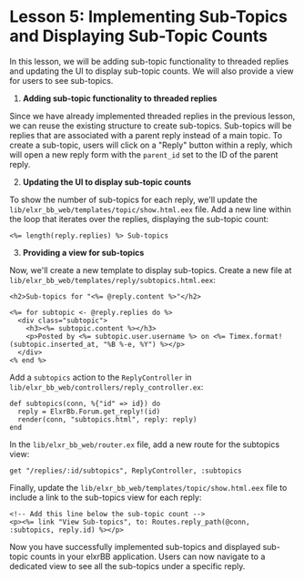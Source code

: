 # Lesson 5: Implementing Sub-Topics and Displaying Sub-Topic Counts

In this lesson, we will be adding sub-topic functionality to threaded replies and updating the UI to display sub-topic counts. We will also provide a view for users to see sub-topics.

1. **Adding sub-topic functionality to threaded replies**

Since we have already implemented threaded replies in the previous lesson, we can reuse the existing structure to create sub-topics. Sub-topics will be replies that are associated with a parent reply instead of a main topic. To create a sub-topic, users will click on a "Reply" button within a reply, which will open a new reply form with the `parent_id` set to the ID of the parent reply.

2. **Updating the UI to display sub-topic counts**

To show the number of sub-topics for each reply, we'll update the `lib/elxr_bb_web/templates/topic/show.html.eex` file. Add a new line within the loop that iterates over the replies, displaying the sub-topic count:

```
<%= length(reply.replies) %> Sub-topics
```

3. **Providing a view for sub-topics**

Now, we'll create a new template to display sub-topics. Create a new file at `lib/elxr_bb_web/templates/reply/subtopics.html.eex`:

```
<h2>Sub-topics for "<%= @reply.content %>"</h2>

<%= for subtopic <- @reply.replies do %>
  <div class="subtopic">
    <h3><%= subtopic.content %></h3>
    <p>Posted by <%= subtopic.user.username %> on <%= Timex.format!(subtopic.inserted_at, "%B %-e, %Y") %></p>
  </div>
<% end %>
```

Add a `subtopics` action to the `ReplyController` in `lib/elxr_bb_web/controllers/reply_controller.ex`:

```
def subtopics(conn, %{"id" => id}) do
  reply = ElxrBb.Forum.get_reply!(id)
  render(conn, "subtopics.html", reply: reply)
end
```

In the `lib/elxr_bb_web/router.ex` file, add a new route for the subtopics view:

```
get "/replies/:id/subtopics", ReplyController, :subtopics
```

Finally, update the `lib/elxr_bb_web/templates/topic/show.html.eex` file to include a link to the sub-topics view for each reply:

```
<!-- Add this line below the sub-topic count -->
<p><%= link "View Sub-topics", to: Routes.reply_path(@conn, :subtopics, reply.id) %></p>
```

Now you have successfully implemented sub-topics and displayed sub-topic counts in your elxrBB application. Users can now navigate to a dedicated view to see all the sub-topics under a specific reply.
